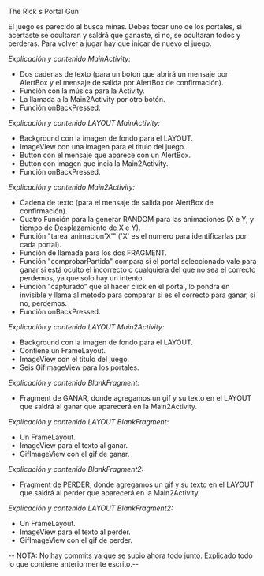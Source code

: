 The Rick´s Portal Gun

El juego es parecido al busca minas. Debes tocar uno de los portales, si acertaste se ocultaran y saldrá que ganaste, si no,
se ocultaran todos y perderas.
Para volver a jugar hay que inicar de nuevo el juego.

*Explicación y contenido MainActivity:*
- Dos cadenas de texto (para un boton que abrirá un mensaje por AlertBox y el mensaje de salida por AlertBox de confirmación).
- Función con la música para la Activity. 
- La llamada a la Main2Activity por otro botón.
- Función onBackPressed.

*Explicación y contenido LAYOUT MainActivity:*
- Background con la imagen de fondo para el LAYOUT.
- ImageView con una imagen para el titulo del juego.
- Button con el mensaje que aparece con un AlertBox.
- Button con imagen que incia la Main2Activity.
- Función onBackPressed.

*Explicación y contenido Main2Activity:*
- Cadena de texto (para el mensaje de salida por AlertBox de confirmación).
- Cuatro Función para la generar RANDOM para las animaciones (X e Y, y tiempo de Desplazamiento de X e Y).
- Función "tarea_animacion'X'" ('X' es el numero para identificarlas por cada portal).
- Función de llamada para los dos FRAGMENT.
- Función "comprobarPartida" compara si el portal seleccionado vale para ganar si está oculto el incorrecto o
  cualquiera del que no sea el correcto perdemos, ya que solo hay un intento.
- Función "capturado" que al hacer click en el portal, lo pondra en invisible y llama al metodo para comparar si
  es el correcto para ganar, si no, perdemos.
- Función onBackPressed.

*Explicación y contenido LAYOUT Main2Activity:*
- Background con la imagen de fondo para el LAYOUT.
- Contiene un FrameLayout.
- ImageView con el titulo del juego.
- Seis GifImageView para los portales.

*Explicación y contenido BlankFragment:*
- Fragment de GANAR, donde agregamos un gif y su texto en el LAYOUT que saldrá al ganar que aparecerá en la Main2Activity.

*Explicación y contenido LAYOUT BlankFragment:*
- Un FrameLayout.
- ImageView para el texto al ganar.
- GifImageView con el gif de ganar.

*Explicación y contenido BlankFragment2:*
- Fragment de PERDER, donde agregamos un gif y su texto en el LAYOUT que saldrá al perder que aparecerá en la Main2Activity.

*Explicación y contenido LAYOUT BlankFragment2:*
- Un FrameLayout.
- ImageView para el texto al perder.
- GifImageView con el gif de perder.


-- NOTA: No hay commits ya que se subio ahora todo junto. Explicado todo lo que contiene anteriormente escrito.--
